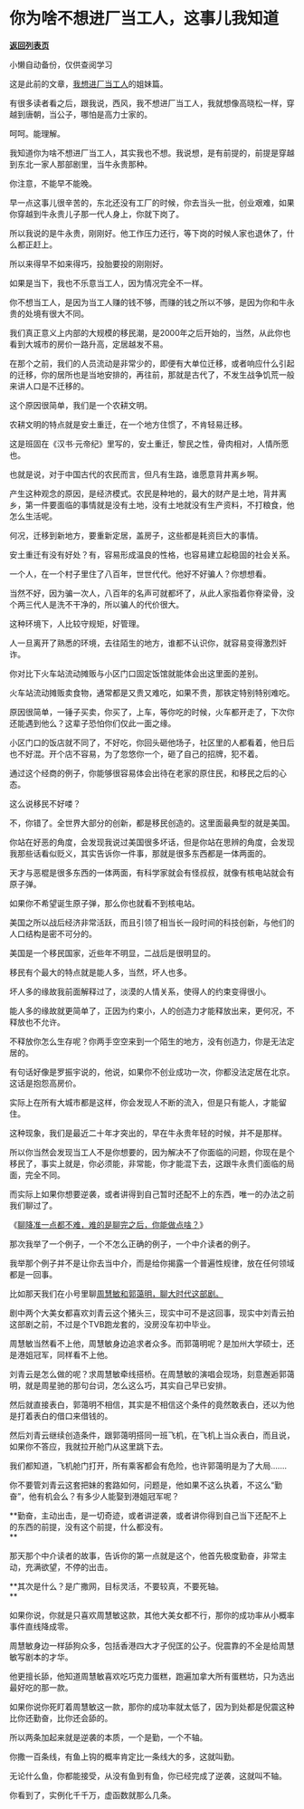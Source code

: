 # 你为啥不想进厂当工人，这事儿我知道

[**返回列表页**](/gzh/记忆承载)

小懒自动备份，仅供查阅学习

这是此前的文章，[我想进厂当工人](http://mp.weixin.qq.com/s?__biz=MzU0MjYwNDU2Mw==&mid=2247502738&idx=1&sn=228724009819c825db00d1286e92e083&chksm=fb1aa7eecc6d2ef889f9ae4fecb5d7d8f0933ef348ae457f889d031787f55a0c9e96dd9c0ce3&scene=21#wechat_redirect)的姐妹篇。  

  

有很多读者看之后，跟我说，西风，我不想进厂当工人，我就想像高晓松一样，穿越到唐朝，当公子，哪怕是高力士家的。

  

呵呵。能理解。

  

我知道你为啥不想进厂当工人，其实我也不想。我说想，是有前提的，前提是穿越到东北一家人那部剧里，当牛永贵那种。  

  

你注意，不能早不能晚。

  

早一点这事儿很辛苦的，东北还没有工厂的时候，你去当头一批，创业艰难，如果你穿越到牛永贵儿子那一代人身上，你就下岗了。  

  

所以我说的是牛永贵，刚刚好。他工作压力还行，等下岗的时候人家也退休了，什么都正赶上。

  

所以来得早不如来得巧，投胎要投的刚刚好。  

  

如果是当下，我也不乐意当工人，因为情况完全不一样。  

  

你不想当工人，是因为当工人赚的钱不够，而赚的钱之所以不够，是因为你和牛永贵的处境有很大不同。  

  

我们真正意义上内部的大规模的移民潮，是2000年之后开始的，当然，从此你也看到大城市的房价一路升高，定居越发不易。

  

在那个之前，我们的人员流动是非常少的，即便有大单位迁移，或者响应什么引起的迁移，你的居所也是当地安排的，再往前，那就是古代了，不发生战争饥荒一般来讲人口是不迁移的。  

  

这个原因很简单，我们是一个农耕文明。

  

农耕文明的特点就是安土重迁，在一个地方住惯了，不肯轻易迁移。

  

这是班固在《汉书·元帝纪》里写的，安土重迁，黎民之性，骨肉相对，人情所愿也。

  

也就是说，对于中国古代的农民而言，但凡有生路，谁愿意背井离乡啊。

  

产生这种观念的原因，是经济模式。农民是种地的，最大的财产是土地，背井离乡，第一件要面临的事情就是没有土地，没有土地就没有生产资料，不打粮食，他怎么生活呢。  

  

何况，迁移到新地方，要重新定居，盖房子，这些都是耗资巨大的事情。

  

安土重迁有没有好处？有，容易形成温良的性格，也容易建立起稳固的社会关系。

  

一个人，在一个村子里住了八百年，世世代代。他好不好骗人？你想想看。

  

当然不好，因为骗一次人，八百年的名声可就都坏了，从此人家指着你脊梁骨，没个两三代人是洗不干净的，所以骗人的代价很大。

  

这种环境下，人比较守规矩，好管理。

  

人一旦离开了熟悉的环境，去往陌生的地方，谁都不认识你，就容易变得激烈奸诈。  

  

你对比下火车站流动摊贩与小区门口固定饭馆就能体会出这里面的差别。  

  

火车站流动摊贩卖食物，通常都是又贵又难吃，如果不贵，那铁定特别特别难吃。  

  

原因很简单，一锤子买卖，你买了，上车，等你吃的时候，火车都开走了，下次你还能遇到他么？这辈子恐怕你们仅此一面之缘。  

  

小区门口的饭店就不同了，不好吃，你回头砸他场子，社区里的人都看着，他日后也不好混。开个店不容易，为了忽悠你一个，砸了自己的招牌，犯不着。  

  

通过这个经商的例子，你能够很容易体会出待在老家的原住民，和移民之后的心态。  

  

这么说移民不好喽？  

  

不，你错了。全世界大部分的创新，都是移民创造的。这里面最典型的就是美国。

  

你站在好恶的角度，会发现我说过美国很多坏话，但是你站在思辨的角度，会发现我那些话看似贬义，其实告诉你一件事，那就是很多东西都是一体两面的。  

  

天才与恶棍是很多东西的一体两面，有科学家就会有怪叔叔，就像有核电站就会有原子弹。  

  

如果你不希望诞生原子弹，那么你也就看不到核电站。  

  

美国之所以战后经济非常活跃，而且引领了相当长一段时间的科技创新，与他们的人口结构是密不可分的。  

  

美国是一个移民国家，近些年不明显，二战后是很明显的。

  

移民有个最大的特点就是能人多，当然，坏人也多。  

  

坏人多的缘故我前面解释过了，淡漠的人情关系，使得人的约束变得很小。

  

能人多的缘故就更简单了，正因为约束小，人的创造力才能释放出来，更何况，不释放也不允许。  

  

不释放你怎么生存呢？你两手空空来到一个陌生的地方，没有创造力，你是无法定居的。  

  

有句话好像是罗振宇说的，他说，如果你不创业成功一次，你都没法定居在北京。这话是抱怨高房价。  

  

实际上在所有大城市都是这样，你会发现人不断的流入，但是只有能人，才能留住。

  

这种现象，我们是最近二十年才突出的，早在牛永贵年轻的时候，并不是那样。  

  

所以你当然会发现当工人不是你想要的，因为解决不了你面临的问题，你现在是个移民了，事实上就是，你必须能，非常能，你才能混下去，这跟牛永贵们面临的局面，完全不同。

  

而实际上如果你想要逆袭，或者讲得到自己暂时还配不上的东西，唯一的办法之前我们聊过了。

  

《[聊降准一点都不难，难的是聊完之后，你能做点啥？](http://mp.weixin.qq.com/s?__biz=MzU0MjYwNDU2Mw==&mid=2247502725&idx=1&sn=028d0ec9f13fdf7c5053256c781a6ca0&chksm=fb1aa7f9cc6d2eef4ef3bda1c5410c5668b35fc79fab179d52b767dd0bf6f86e8d553a064c6b&scene=21#wechat_redirect)》

  

那次我举了一个例子，一个不怎么正确的例子，一个中介读者的例子。

  

我举那个例子并不是让你去当中介，而是给你揭露一个普遍性规律，放在任何领域都是一回事。  

  

比如那天我们在小号里聊[周慧敏和郭蔼明，聊大时代这部剧。](http://mp.weixin.qq.com/s?__biz=MzU3NDc5Nzc0NQ==&mid=2247510354&idx=1&sn=4d1a56d59ac9888a54f07aea26a1ddc3&chksm=fd2e0b8cca59829adaf78a98c500ac9acb8f6ff25bcbde4b73db9897bad1f8d4b5f4c2bef3f0&scene=21#wechat_redirect)  

  

剧中两个大美女都喜欢刘青云这个猪头三，现实中可不是这回事，现实中刘青云拍这部剧之前，不过是个TVB跑龙套的，没房没车初中毕业。  

  

周慧敏当然看不上他，周慧敏身边追求者众多。而郭蔼明呢？是加州大学硕士，还是港姐冠军，同样看不上他。  

  

刘青云是怎么做的呢？求周慧敏牵线搭桥。在周慧敏的演唱会现场，刻意邂逅郭蔼明，就是周星驰的那句台词，怎么这么巧，其实自己早已安排。

  

然后就直接表白，郭蔼明不相信，其实是不相信这个条件的竟然敢表白，还以为他是打着表白的借口来借钱的。

  

然后刘青云继续创造条件，跟郭蔼明搭同一班飞机，在飞机上当众表白，而且说，如果你不答应，我就拉开舱门从这里跳下去。

  

我们都知道，飞机舱门打开，所有乘客都会有危险，也许郭蔼明是为了大局.......

  

你不要管刘青云这套把妹的套路如何，问题是，他如果不这么执着，不这么“勤奋”，他有机会么？有多少人能娶到港姐冠军呢？

  

 **勤奋，主动出击，是一切奇迹，或者讲逆袭，或者讲你得到自己当下还配不上的东西的前提，没有这个前提，什么都没有。  
**

  

那天那个中介读者的故事，告诉你的第一点就是这个，他首先极度勤奋，非常主动，充满欲望，不停的出击。

  

 **其次是什么？是广撒网，目标灵活，不要较真，不要死轴。  
**

  

如果你说，你就是只喜欢周慧敏这款，其他大美女都不行，那你的成功率从小概率事件直线降成零。

  

周慧敏身边一样舔狗众多，包括香港四大才子倪匡的公子。倪震靠的不全是给周慧敏写剧本的才华。  

  

他更擅长舔，他知道周慧敏喜欢吃巧克力蛋糕，跑遍加拿大所有蛋糕坊，只为选出最好吃的那一款。

  

如果你说你死盯着周慧敏这一款，那你的成功率就太低了，因为到处都是倪震这种比你还勤奋，比你还会舔的。  

  

所以两条加起来就是逆袭的本质，一个是勤，一个不轴。  

  

你撒一百条线，有鱼上钩的概率肯定比一条线大的多，这就叫勤。

  

无论什么鱼，你都能接受，从没有鱼到有鱼，你已经完成了逆袭，这就叫不轴。

  

你看到了，实例化千千万，虚函数就那么几条。


